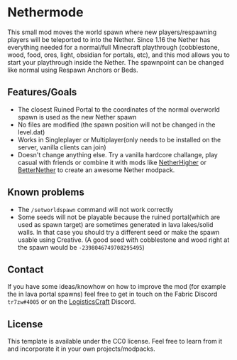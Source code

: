# Nethermode

This small mod moves the world spawn where new players/respawning players will be teleported to into the Nether. Since 1.16 the Nether has everything needed for a normal/full Minecraft playthrough (cobblestone, wood, food, ores, light, obsidian for portals, etc), and this mod allows you to start your playthrough inside the Nether. The spawnpoint can be changed like normal using Respawn Anchors or Beds.

## Features/Goals

- The closest Ruined Portal to the coordinates of the normal overworld spawn is used as the new Nether spawn
- No files are modified (the spawn position will not be changed in the level.dat)
- Works in Singleplayer or Multiplayer(only needs to be installed on the server, vanilla clients can join)
- Doesn't change anything else. Try a vanilla hardcore challange, play casual with friends or combine it with mods like [NetherHigher](https://www.curseforge.com/minecraft/mc-mods/netherhigher) or [BetterNether](https://www.curseforge.com/minecraft/mc-mods/betternether) to create an awesome Nether modpack.

## Known problems

- The ``/setworldspawn`` command will not work correctly
- Some seeds will not be playable because the ruined portal(which are used as spawn target) are sometimes generated in lava lakes/solid walls. In that case you should try a different seed or make the spawn usable using Creative. (A good seed with cobblestone and wood right at the spawn would be ``-2398046749708295495``)

## Contact

If you have some ideas/knowhow on how to improve the mod (for example the in lava portal spawns) feel free to get in touch on the Fabric Discord ``tr7zw#4005`` or on the [LogisticsCraft](https://discordapp.com/invite/yk4caxM) Discord.

## License

This template is available under the CC0 license. Feel free to learn from it and incorporate it in your own projects/modpacks.
